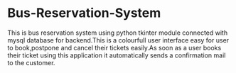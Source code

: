 # Bus-Reservation-System
This is bus reservation system using python tkinter module connected with mysql database for backend.This is a colourfull user interface easy for user to book,postpone and cancel their tickets easily.As soon as a user books their ticket using this application it automatically sends a confirmation mail to the customer.
